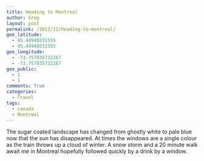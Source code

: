 ```yaml
---
title: Heading to Montreal
author: Greg
layout: post
permalink: /2012/12/heading-to-montreal/
geo_latitude:
  - 45.44949531555
  - 45.44949531555
geo_longitude:
  - -73.757035732267
  - -73.757035732267
geo_public:
  - 1
  - 1
comments: True
categories:
  - Travel
tags:
  - canada
  - Montreal
---
```

The sugar coated landscape has changed from ghostly white to pale blue now that the sun has disappeared. At times the windows are a single colour as the train throws up a cloud of winter. A snow storm and a 20 minute walk await me in Montreal hopefully followed quickly by a drink by a window.